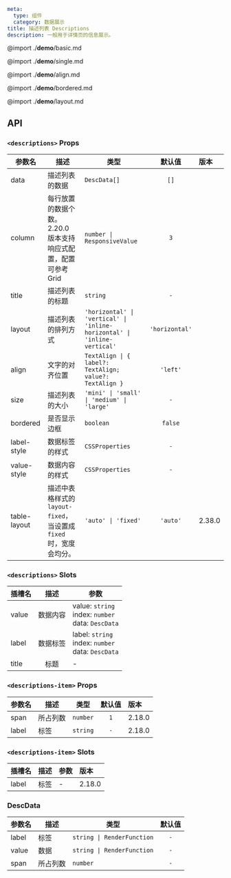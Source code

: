 ```yaml
meta:
  type: 组件
  category: 数据展示
title: 描述列表 Descriptions
description: 一般用于详情页的信息展示。
```

@import ./__demo__/basic.md

@import ./__demo__/single.md

@import ./__demo__/align.md

@import ./__demo__/bordered.md

@import ./__demo__/layout.md

## API


### `<descriptions>` Props

|参数名|描述|类型|默认值|版本|
|---|---|---|:---:|:---|
|data|描述列表的数据|`DescData[]`|`[]`||
|column|每行放置的数据个数。2.20.0 版本支持响应式配置，配置可参考 Grid|`number \| ResponsiveValue`|`3`||
|title|描述列表的标题|`string`|`-`||
|layout|描述列表的排列方式|`'horizontal' \| 'vertical' \| 'inline-horizontal' \| 'inline-vertical'`|`'horizontal'`||
|align|文字的对齐位置|`TextAlign \| { label?: TextAlign; value?: TextAlign }`|`'left'`||
|size|描述列表的大小|`'mini' \| 'small' \| 'medium' \| 'large'`|`-`||
|bordered|是否显示边框|`boolean`|`false`||
|label-style|数据标签的样式|`CSSProperties`|`-`||
|value-style|数据内容的样式|`CSSProperties`|`-`||
|table-layout|描述中表格样式的 `layout-fixed`，当设置成 `fixed` 时，宽度会均分。|`'auto' \| 'fixed'`|`'auto'`|2.38.0|
### `<descriptions>` Slots

|插槽名|描述|参数|
|---|:---:|---|
|value|数据内容|value: `string`<br>index: `number`<br>data: `DescData`|
|label|数据标签|label: `string`<br>index: `number`<br>data: `DescData`|
|title|标题|-|




### `<descriptions-item>` Props

|参数名|描述|类型|默认值|版本|
|---|---|---|:---:|:---|
|span|所占列数|`number`|`1`|2.18.0|
|label|标签|`string`|`-`|2.18.0|
### `<descriptions-item>` Slots

|插槽名|描述|参数|版本|
|---|:---:|---|:---|
|label|标签|-|2.18.0|




### DescData

|参数名|描述|类型|默认值|
|---|---|---|:---:|
|label|标签|`string \| RenderFunction`|`-`|
|value|数据|`string \| RenderFunction`|`-`|
|span|所占列数|`number`|`-`|


